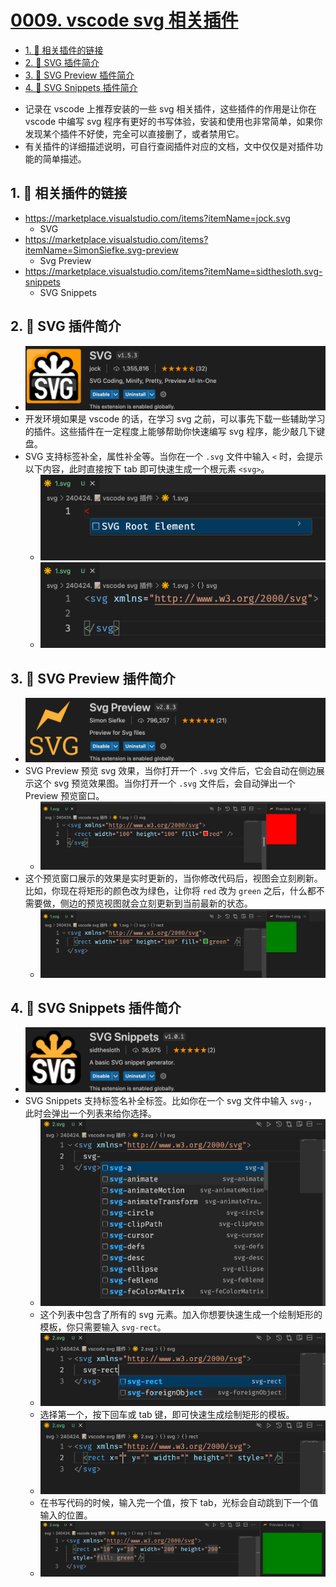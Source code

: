 # [0009. vscode svg 相关插件](https://github.com/Tdahuyou/svg/tree/main/0009.%20vscode%20svg%20%E7%9B%B8%E5%85%B3%E6%8F%92%E4%BB%B6)

<!-- region:toc -->
- [1. 🔗 相关插件的链接](#1--相关插件的链接)
- [2. 📒 SVG 插件简介](#2--svg-插件简介)
- [3. 📒 SVG Preview 插件简介](#3--svg-preview-插件简介)
- [4. 📒 SVG Snippets 插件简介](#4--svg-snippets-插件简介)
<!-- endregion:toc -->
- 记录在 vscode 上推荐安装的一些 svg 相关插件，这些插件的作用是让你在 vscode 中编写 svg 程序有更好的书写体验，安装和使用也非常简单，如果你发现某个插件不好使，完全可以直接删了，或者禁用它。
- 有关插件的详细描述说明，可自行查阅插件对应的文档，文中仅仅是对插件功能的简单描述。

## 1. 🔗 相关插件的链接

- https://marketplace.visualstudio.com/items?itemName=jock.svg
  - SVG
- https://marketplace.visualstudio.com/items?itemName=SimonSiefke.svg-preview
  - Svg Preview
- https://marketplace.visualstudio.com/items?itemName=sidthesloth.svg-snippets
  - SVG Snippets

## 2. 📒 SVG 插件简介

- ![](assets/2024-12-09-15-18-11.png)
- 开发环境如果是 vscode 的话，在学习 svg 之前，可以事先下载一些辅助学习的插件。这些插件在一定程度上能够帮助你快速编写 svg 程序，能少敲几下键盘。
- SVG 支持标签补全，属性补全等。当你在一个 `.svg` 文件中输入 `<` 时，会提示以下内容，此时直接按下 tab 即可快速生成一个根元素 `<svg>`。
  - ![](assets/2024-12-09-15-18-30.png)
  - ![](assets/2024-12-09-15-18-49.png)

## 3. 📒 SVG Preview 插件简介

- ![](assets/2024-12-09-15-19-00.png)
- SVG Preview 预览 svg 效果，当你打开一个 `.svg` 文件后，它会自动在侧边展示这个 svg 预览效果图。当你打开一个 `.svg` 文件后，会自动弹出一个 Preview 预览窗口。
  - ![](assets/2024-12-09-15-19-09.png)
- 这个预览窗口展示的效果是实时更新的，当你修改代码后，视图会立刻刷新。比如，你现在将矩形的颜色改为绿色，让你将 `red` 改为 `green` 之后，什么都不需要做，侧边的预览视图就会立刻更新到当前最新的状态。
  - ![](assets/2024-12-09-15-19-20.png)

## 4. 📒 SVG Snippets 插件简介

- ![](assets/2024-12-09-15-19-36.png)
- SVG Snippets 支持标签名补全标签。比如你在一个 svg 文件中输入 `svg-`，此时会弹出一个列表来给你选择。
  - ![](assets/2024-12-09-15-19-45.png)
  - 这个列表中包含了所有的 svg 元素。加入你想要快速生成一个绘制矩形的模板，你只需要输入 `svg-rect`。
  - ![](assets/2024-12-09-15-19-57.png)
  - 选择第一个，按下回车或 tab 键，即可快速生成绘制矩形的模板。
  - ![](assets/2024-12-09-15-20-06.png)
  - 在书写代码的时候，输入完一个值，按下 tab，光标会自动跳到下一个值输入的位置。
  - ![](assets/2024-12-09-15-20-32.png)

